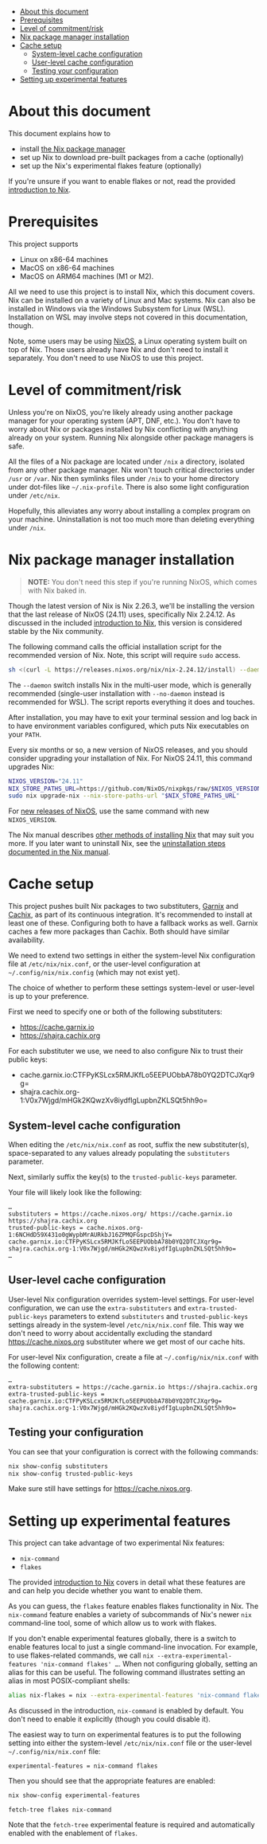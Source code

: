 - [About this document](#sec-1)
- [Prerequisites](#sec-2)
- [Level of commitment/risk](#sec-3)
- [Nix package manager installation](#sec-4)
- [Cache setup](#sec-5)
  - [System-level cache configuration](#sec-5-1)
  - [User-level cache configuration](#sec-5-2)
  - [Testing your configuration](#sec-5-3)
- [Setting up experimental features](#sec-6)


# About this document<a id="sec-1"></a>

This document explains how to

-   install [the Nix package manager](https://nixos.org/nix)
-   set up Nix to download pre-built packages from a cache (optionally)
-   set up the Nix's experimental flakes feature (optionally)

If you're unsure if you want to enable flakes or not, read the provided [introduction to Nix](nix-introduction.md).

# Prerequisites<a id="sec-2"></a>

This project supports

-   Linux on x86-64 machines
-   MacOS on x86-64 machines
-   MacOS on ARM64 machines (M1 or M2).

All we need to use this project is to install Nix, which this document covers. Nix can be installed on a variety of Linux and Mac systems. Nix can also be installed in Windows via the Windows Subsystem for Linux (WSL). Installation on WSL may involve steps not covered in this documentation, though.

Note, some users may be using [NixOS](https://nixos.org), a Linux operating system built on top of Nix. Those users already have Nix and don't need to install it separately. You don't need to use NixOS to use this project.

# Level of commitment/risk<a id="sec-3"></a>

Unless you're on NixOS, you're likely already using another package manager for your operating system (APT, DNF, etc.). You don't have to worry about Nix or packages installed by Nix conflicting with anything already on your system. Running Nix alongside other package managers is safe.

All the files of a Nix package are located under `/nix` a directory, isolated from any other package manager. Nix won't touch critical directories under `/usr` or `/var`. Nix then symlinks files under `/nix` to your home directory under dot-files like `~/.nix-profile`. There is also some light configuration under `/etc/nix`.

Hopefully, this alleviates any worry about installing a complex program on your machine. Uninstallation is not too much more than deleting everything under `/nix`.

# Nix package manager installation<a id="sec-4"></a>

> **<span class="underline">NOTE:</span>** You don't need this step if you're running NixOS, which comes with Nix baked in.

Though the latest version of Nix is Nix 2.26.3, we'll be installing the version that the last release of NixOS (24.11) uses, specifically Nix 2.24.12. As discussed in the included [introduction to Nix](nix-introduction.md), this version is considered stable by the Nix community.

The following command calls the official installation script for the recommended version of Nix. Note, this script will require `sudo` access.

```bash
sh <(curl -L https://releases.nixos.org/nix/nix-2.24.12/install) --daemon
```

The `--daemon` switch installs Nix in the multi-user mode, which is generally recommended (single-user installation with `--no-daemon` instead is recommended for WSL). The script reports everything it does and touches.

After installation, you may have to exit your terminal session and log back in to have environment variables configured, which puts Nix executables on your `PATH`.

Every six months or so, a new version of NixOS releases, and you should consider upgrading your installation of Nix. For NixOS 24.11, this command upgrades Nix:

```bash
NIXOS_VERSION="24.11"
NIX_STORE_PATHS_URL=https://github.com/NixOS/nixpkgs/raw/$NIXOS_VERSION/nixos/module/installer/tools/nix-fallback-paths.nix
sudo nix upgrade-nix --nix-store-paths-url "$NIX_STORE_PATHS_URL"
```

For [new releases of NixOS](https://nixos.org/manual/nixos/stable/release-notes.html), use the same command with new `NIXOS_VERSION`.

The Nix manual describes [other methods of installing Nix](https://nixos.org/manual/nix/stable/installation/installation.html) that may suit you more. If you later want to uninstall Nix, see the [uninstallation steps documented in the Nix manual](https://nixos.org/manual/nix/stable/installation/installing-binary.html#uninstalling).

# Cache setup<a id="sec-5"></a>

This project pushes built Nix packages to two substituters, [Garnix](https://garnix.io) and [Cachix](https://cachix.org/), as part of its continuous integration. It's recommended to install at least one of these. Configuring both to have a fallback works as well. Garnix caches a few more packages than Cachix. Both should have similar availability.

We need to extend two settings in either the system-level Nix configuration file at `/etc/nix/nix.conf`, or the user-level configuration at `~/.config/nix/nix.config` (which may not exist yet).

The choice of whether to perform these settings system-level or user-level is up to your preference.

First we need to specify one or both of the following substituters:

-   <https://cache.garnix.io>
-   <https://shajra.cachix.org>

For each substituter we use, we need to also configure Nix to trust their public keys:

-   cache.garnix.io:CTFPyKSLcx5RMJKfLo5EEPUObbA78b0YQ2DTCJXqr9g=
-   shajra.cachix.org-1:V0x7Wjgd/mHGk2KQwzXv8iydfIgLupbnZKLSQt5hh9o=

## System-level cache configuration<a id="sec-5-1"></a>

When editing the `/etc/nix/nix.conf` as root, suffix the new substituter(s), space-separated to any values already populating the `substituters` parameter.

Next, similarly suffix the key(s) to the `trusted-public-keys` parameter.

Your file will likely look like the following:

    …
    substituters = https://cache.nixos.org/ https://cache.garnix.io https://shajra.cachix.org
    trusted-public-keys = cache.nixos.org-1:6NCHdD59X431o0gWypbMrAURkbJ16ZPMQFGspcDShjY= cache.garnix.io:CTFPyKSLcx5RMJKfLo5EEPUObbA78b0YQ2DTCJXqr9g= shajra.cachix.org-1:V0x7Wjgd/mHGk2KQwzXv8iydfIgLupbnZKLSQt5hh9o=
    …

## User-level cache configuration<a id="sec-5-2"></a>

User-level Nix configuration overrides system-level settings. For user-level configuration, we can use the `extra-substituters` and `extra-trusted-public-keys` parameters to extend `substituters` and `trusted-public-keys` settings already in the system-level `/etc/nix/nix.conf` file. This way we don't need to worry about accidentally excluding the standard <https://cache.nixos.org> substituter where we get most of our cache hits.

For user-level Nix configuration, create a file at `~/.config/nix/nix.conf` with the following content:

    …
    extra-substituters = https://cache.garnix.io https://shajra.cachix.org
    extra-trusted-public-keys = cache.garnix.io:CTFPyKSLcx5RMJKfLo5EEPUObbA78b0YQ2DTCJXqr9g= shajra.cachix.org-1:V0x7Wjgd/mHGk2KQwzXv8iydfIgLupbnZKLSQt5hh9o=

## Testing your configuration<a id="sec-5-3"></a>

You can see that your configuration is correct with the following commands:

```sh
nix show-config substituters
nix show-config trusted-public-keys
```

Make sure still have settings for <https://cache.nixos.org>.

# Setting up experimental features<a id="sec-6"></a>

This project can take advantage of two experimental Nix features:

-   `nix-command`
-   `flakes`

The provided [introduction to Nix](nix-introduction.md) covers in detail what these features are and can help you decide whether you want to enable them.

As you can guess, the `flakes` feature enables flakes functionality in Nix. The `nix-command` feature enables a variety of subcommands of Nix's newer `nix` command-line tool, some of which allow us to work with flakes.

If you don't enable experimental features globally, there is a switch to enable features local to just a single command-line invocation. For example, to use flakes-related commands, we call `nix --extra-experimental-features 'nix-command flakes' …`. When not configuring globally, setting an alias for this can be useful. The following command illustrates setting an alias in most POSIX-compliant shells:

```sh
alias nix-flakes = nix --extra-experimental-features 'nix-command flakes'
```

As discussed in the introduction, `nix-command` is enabled by default. You don't need to enable it explicitly (though you could disable it).

The easiest way to turn on experimental features is to put the following setting into either the system-level `/etc/nix/nix.conf` file or the user-level `~/.config/nix/nix.conf` file:

```text
experimental-features = nix-command flakes
```

Then you should see that the appropriate features are enabled:

```sh
nix show-config experimental-features
```

    fetch-tree flakes nix-command

Note that the `fetch-tree` experimental feature is required and automatically enabled with the enablement of `flakes`.
